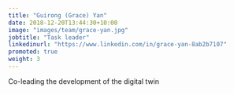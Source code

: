 ```yaml
---
title: "Guirong (Grace) Yan"
date: 2018-12-20T13:44:30+10:00
image: "images/team/grace-yan.jpg"
jobtitle: "Task leader"
linkedinurl: "https://www.linkedin.com/in/grace-yan-8ab2b7107"
promoted: true
weight: 3
---
```


Co-leading the development of the digital twin
